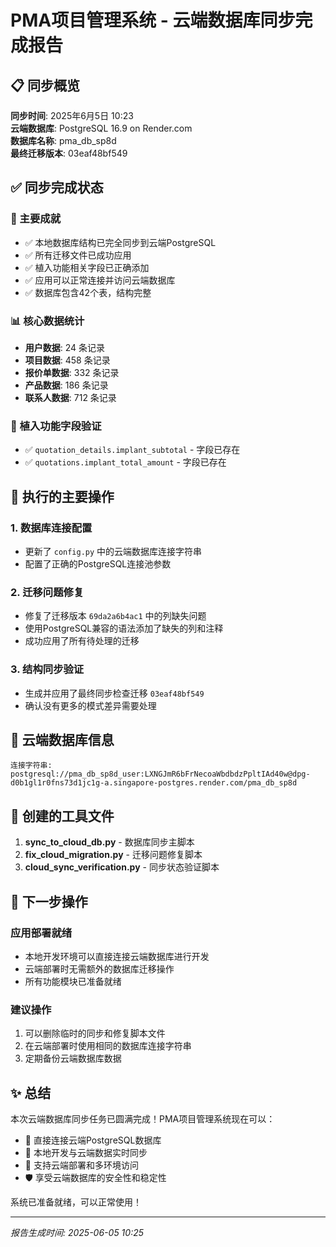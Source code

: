 # PMA项目管理系统 - 云端数据库同步完成报告

## 📋 同步概览

**同步时间**: 2025年6月5日 10:23  
**云端数据库**: PostgreSQL 16.9 on Render.com  
**数据库名称**: pma_db_sp8d  
**最终迁移版本**: 03eaf48bf549  

## ✅ 同步完成状态

### 🎯 主要成就
- ✅ 本地数据库结构已完全同步到云端PostgreSQL
- ✅ 所有迁移文件已成功应用
- ✅ 植入功能相关字段已正确添加
- ✅ 应用可以正常连接并访问云端数据库
- ✅ 数据库包含42个表，结构完整

### 📊 核心数据统计
- **用户数据**: 24 条记录
- **项目数据**: 458 条记录  
- **报价单数据**: 332 条记录
- **产品数据**: 186 条记录
- **联系人数据**: 712 条记录

### 🌱 植入功能字段验证
- ✅ `quotation_details.implant_subtotal` - 字段已存在
- ✅ `quotations.implant_total_amount` - 字段已存在

## 🔧 执行的主要操作

### 1. 数据库连接配置
- 更新了 `config.py` 中的云端数据库连接字符串
- 配置了正确的PostgreSQL连接池参数

### 2. 迁移问题修复
- 修复了迁移版本 `69da2a6b4ac1` 中的列缺失问题
- 使用PostgreSQL兼容的语法添加了缺失的列和注释
- 成功应用了所有待处理的迁移

### 3. 结构同步验证
- 生成并应用了最终同步检查迁移 `03eaf48bf549`
- 确认没有更多的模式差异需要处理

## 🔗 云端数据库信息

```
连接字符串: postgresql://pma_db_sp8d_user:LXNGJmR6bFrNecoaWbdbdzPpltIAd40w@dpg-d0b1gl1r0fns73d1jc1g-a.singapore-postgres.render.com/pma_db_sp8d
```

## 📁 创建的工具文件

1. **sync_to_cloud_db.py** - 数据库同步主脚本
2. **fix_cloud_migration.py** - 迁移问题修复脚本  
3. **cloud_sync_verification.py** - 同步状态验证脚本

## 🎊 下一步操作

### 应用部署就绪
- 本地开发环境可以直接连接云端数据库进行开发
- 云端部署时无需额外的数据库迁移操作
- 所有功能模块已准备就绪

### 建议操作
1. 可以删除临时的同步和修复脚本文件
2. 在云端部署时使用相同的数据库连接字符串
3. 定期备份云端数据库数据

## ✨ 总结

本次云端数据库同步任务已圆满完成！PMA项目管理系统现在可以：

- 🚀 直接连接云端PostgreSQL数据库
- 🔄 本地开发与云端数据实时同步  
- 📱 支持云端部署和多环境访问
- 🛡️ 享受云端数据库的安全性和稳定性

系统已准备就绪，可以正常使用！

---
*报告生成时间: 2025-06-05 10:25* 